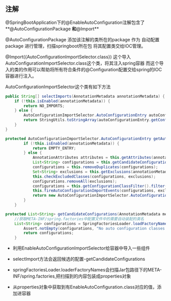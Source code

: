 ## 注解

@SpringBootApplication下的@EnableAutoConfiguration注解包含了**@AutoConfigurationPackage **和**@Import** 

@AutoConfigurationPackage  添加该注解的类所在的package 作为 自动配置package 进行管理，扫描springboot所在包 将其配置类交给IOC管理。

@Import({AutoConfigurationImportSelector.class}) 这个导入AutoConfigurationImportSelector.class这个类，将其注入spring容器  而这个导入的类的作用可以帮助将所有符合条件的@Configuration配置交给spring的IOC容器进行注入。

AutoConfigurationImportSelector这个类有如下方法

```java
public String[] selectImports(AnnotationMetadata annotationMetadata) {
    if (!this.isEnabled(annotationMetadata)) {
        return NO_IMPORTS;
    } else {
        AutoConfigurationImportSelector.AutoConfigurationEntry autoConfigurationEntry = this.getAutoConfigurationEntry(annotationMetadata);
        return StringUtils.toStringArray(autoConfigurationEntry.getConfigurations());
    }
}

protected AutoConfigurationImportSelector.AutoConfigurationEntry getAutoConfigurationEntry(AnnotationMetadata annotationMetadata) {
        if (!this.isEnabled(annotationMetadata)) {
            return EMPTY_ENTRY;
        } else {
            AnnotationAttributes attributes = this.getAttributes(annotationMetadata);
            List<String> configurations = this.getCandidateConfigurations(annotationMetadata, attributes);
            configurations = this.removeDuplicates(configurations);
            Set<String> exclusions = this.getExclusions(annotationMetadata, attributes);
            this.checkExcludedClasses(configurations, exclusions);
            configurations.removeAll(exclusions);
            configurations = this.getConfigurationClassFilter().filter(configurations);
            this.fireAutoConfigurationImportEvents(configurations, exclusions);
            return new AutoConfigurationImportSelector.AutoConfigurationEntry(configurations, exclusions);
        }
    }

protected List<String> getCandidateConfigurations(AnnotationMetadata metadata, AnnotationAttributes attributes) {
    //获取META-INF/spring.factories中配置文件中的需要自动装配的类名    
    List<String> configurations = SpringFactoriesLoader.loadFactoryNames(this.getSpringFactoriesLoaderFactoryClass(), this.getBeanClassLoader());
        Assert.notEmpty(configurations, "No auto configuration classes found in META-INF/spring.factories. If you are using a custom packaging, make sure that file is correct.");
        return configurations;
    }
```

- 利用EnableAutoConfigurationImportSelector给容器中导入一些组件

- selectImport方法会返回候选的配置-getCandidateConfigurations

- springFactoriesLoader.loaderFactoryNames会扫描Jar包路径下的META-INF/spring.factories,把扫描到的内容包装成properties对象

- 从properties对象中获取到有EnableAutoConfiguration.class对应的值，添加进容器
